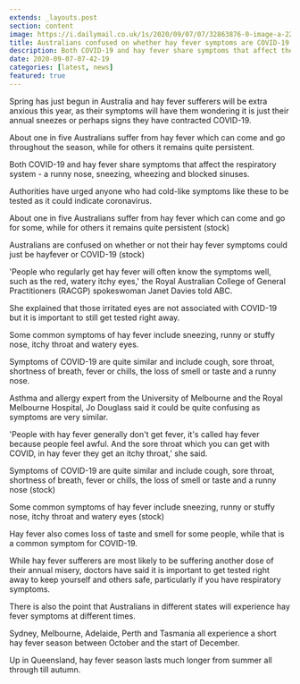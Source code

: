 ```yaml
---
extends: _layouts.post
section: content
image: https://i.dailymail.co.uk/1s/2020/09/07/07/32863876-0-image-a-22_1599460013068.jpg 
title: Australians confused on whether hay fever symptoms are COVID-19 symptoms 
description: Both COVID-19 and hay fever share symptoms that affect the respiratory system which could be confusing to Australians on whether or not they should get tested. 
date: 2020-09-07-07-42-19 
categories: [latest, news] 
featured: true 
--- 
```

Spring has just begun in Australia and hay fever sufferers will be extra anxious this year, as their symptoms will have them wondering it is just their annual sneezes or perhaps signs they have contracted COVID-19.  

About one in five Australians suffer from hay fever which can come and go throughout the season, while for others it remains quite persistent.

Both COVID-19 and hay fever share symptoms that affect the respiratory system - a runny nose, sneezing, wheezing and blocked sinuses.

Authorities have urged anyone who had cold-like symptoms like these to be tested as it could indicate coronavirus.

About one in five Australians suffer from hay fever which can come and go for some, while for others it remains quite persistent (stock)

Australians are confused on whether or not their hay fever symptoms could just be hayfever or COVID-19 (stock)

'People who regularly get hay fever will often know the symptoms well, such as the red, watery itchy eyes,' the Royal Australian College of General Practitioners (RACGP) spokeswoman Janet Davies told ABC.

She explained that those irritated eyes are not associated with COVID-19 but it is important to still get tested right away. 

Some common symptoms of hay fever include sneezing, runny or stuffy nose, itchy throat and watery eyes.

Symptoms of COVID-19 are quite similar and include cough, sore throat, shortness of breath, fever or chills, the loss of smell or taste and a runny nose.  

Asthma and allergy expert from the University of Melbourne and the Royal Melbourne Hospital, Jo Douglass said it could be quite confusing as symptoms are very similar.  

'People with hay fever generally don't get fever, it's called hay fever because people feel awful. And the sore throat which you can get with COVID, in hay fever they get an itchy throat,' she said.

Symptoms of COVID-19 are quite similar and include cough, sore throat, shortness of breath, fever or chills, the loss of smell or taste and a runny nose (stock)

Some common symptoms of hay fever include sneezing, runny or stuffy nose, itchy throat and watery eyes (stock)

Hay fever also comes loss of taste and smell for some people, while that is a common symptom for COVID-19. 

While hay fever sufferers are most likely to be suffering another dose of their annual misery, doctors have said it is important to get tested right away to keep yourself and others safe, particularly if you have respiratory symptoms. 

There is also the point that Australians in different states will experience hay fever symptoms at different times. 

Sydney, Melbourne, Adelaide, Perth and Tasmania all experience a short hay fever season between October and the start of December.

Up in Queensland, hay fever season lasts much longer from summer all through till autumn.  

